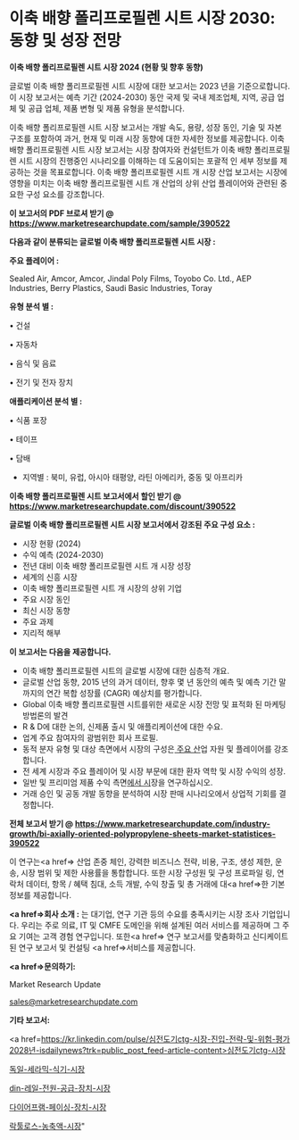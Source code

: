 # 이축 배향 폴리프로필렌 시트 시장 2030: 동향 및 성장 전망

<strong>이축 배향 폴리프로필렌 시트 시장 2024 (현황 및 향후 동향)</strong>

글로벌 이축 배향 폴리프로필렌 시트 시장에 대한 보고서는 2023 년을 기준으로합니다.이 시장 보고서는 예측 기간 (2024-2030) 동안 국제 및 국내 제조업체, 지역, 공급 업체 및 공급 업체, 제품 변형 및 제품 유형을 분석합니다.

이축 배향 폴리프로필렌 시트 시장 보고서는 개발 속도, 용량, 성장 동인, 기술 및 자본 구조를 포함하여 과거, 현재 및 미래 시장 동향에 대한 자세한 정보를 제공합니다. 이축 배향 폴리프로필렌 시트 시장 보고서는 시장 참여자와 컨설턴트가 이축 배향 폴리프로필렌 시트 시장의 진행중인 시나리오를 이해하는 데 도움이되는 포괄적 인 세부 정보를 제공하는 것을 목표로합니다. 이축 배향 폴리프로필렌 시트 개 시장 산업 보고서는 시장에 영향을 미치는 이축 배향 폴리프로필렌 시트 개 산업의 상위 산업 플레이어와 관련된 중요한 구성 요소를 강조합니다.



<strong>이 보고서의 PDF 브로셔 받기 @ <a href=https://www.marketresearchupdate.com/sample/390522>https://www.marketresearchupdate.com/sample/390522</a></strong>



<strong>다음과 같이 분류되는 글로벌 이축 배향 폴리프로필렌 시트 시장 :</strong>



<strong>주요 플레이어 :</strong>

Sealed Air, Amcor, Amcor, Jindal Poly Films, Toyobo Co. Ltd., AEP Industries, Berry Plastics, Saudi Basic Industries, Toray



<strong>유형 분석 별 :</strong>

• 건설

• 자동차

• 음식 및 음료

• 전기 및 전자 장치



<strong>애플리케이션 분석 별 :</strong>

• 식품 포장

• 테이프

• 담배

<ul>
  <li>지역별 : 북미, 유럽, 아시아 태평양, 라틴 아메리카, 중동 및 아프리카</li>
</ul>


<strong>이축 배향 폴리프로필렌 시트 보고서에서 할인 받기 @ <a href=https://www.marketresearchupdate.com/discount/390522>https://www.marketresearchupdate.com/discount/390522</a></strong>



<strong>글로벌 이축 배향 폴리프로필렌 시트 시장 보고서에서 강조된 주요 구성 요소 :</strong>
<ul>
  <li>시장 현황 (2024)</li>
  <li>수익 예측 (2024-2030)</li>
  <li>전년 대비 이축 배향 폴리프로필렌 시트 개 시장 성장</li>
  <li>세계의 신흥 시장</li>
  <li>이축 배향 폴리프로필렌 시트 개 시장의 상위 기업</li>
  <li>주요 시장 동인</li>
  <li>최신 시장 동향</li>
  <li>주요 과제</li>
  <li>지리적 해부</li>
</ul>


<strong>이 보고서는 다음을 제공합니다.</strong>
<ul>
  <li>이축 배향 폴리프로필렌 시트의 글로벌 시장에 대한 심층적 개요.</li>
  <li>글로벌 산업 동향, 2015 년의 과거 데이터, 향후 몇 년 동안의 예측 및 예측 기간 말까지의 연간 복합 성장률 (CAGR) 예상치를 평가합니다.</li>
  <li>Global 이축 배향 폴리프로필렌 시트를위한 새로운 시장 전망 및 표적화 된 마케팅 방법론의 발견</li>
  <li>R &amp; D에 대한 논의, 신제품 출시 및 애플리케이션에 대한 수요.</li>
  <li>업계 주요 참여자의 광범위한 회사 프로필.</li>
  <li>동적 분자 유형 및 대상 측면에서 시장의 구성은<a href=> 주요 산</a>업 자원 및 플레이어를 강조합니다.</li>
  <li>전 세계 시장과 주요 플레이어 및 시장 부문에 대한 환자 역학 및 시장 수익의 성장.</li>
  <li>일반 및 프리미엄 제품 수익 측면<a href=>에서 시</a>장을 연구하십시오.</li>
  <li>거래 승인 및 공동 개발 동향을 분석하여 시장 판매 시나리오에서 상업적 기회를 결정합니다.</li>
</ul>



<strong>전체 보고서 받기 @ <a href=https://www.marketresearchupdate.com/industry-growth/bi-axially-oriented-polypropylene-sheets-market-statistices-390522>https://www.marketresearchupdate.com/industry-growth/bi-axially-oriented-polypropylene-sheets-market-statistices-390522</a></strong>

이 연구는<a href=> 산업 존중</a> 체인, 강력한 비즈니스 전략, 비용, 구조, 생성 제한, 운송, 시장 범위 및 제한 사용률을 통합합니다. 또한 시장 구성원 및 구성 프로파일 링, 연락처 데이터, 항목 / 혜택 침대, 소득 개발, 수익 창출 및 총 거래에 대<a href=>한 기본 </a>정보를 제공합니다.



<strong><a href=>회사 소</a>개 :</strong>
는 대기업, 연구 기관 등의 수요를 충족시키는 시장 조사 기업입니다. 우리는 주로 의료, IT 및 CMFE 도메인을 위해 설계된 여러 서비스를 제공하며 그 주요 기여는 고객 경험 연구입니다. 또한<a href=> 연구 보</a>고서를 맞춤화하고 신디케이트 된 연구 보고서 및 컨설팅 <a href=>서비스</a>를 제공합니다.



<strong><a href=>문의하기:</a></strong>

Market Research Update

sales@marketresearchupdate.com



<strong>기타 보고서:</strong>

<a href=https://kr.linkedin.com/pulse/심전도기ctg-시장-진입-전략-및-위험-평가2028년-isdailynews?trk=public_post_feed-article-content>심전도기ctg-시장</a>

<a href=https://www.linkedin.com/pulse/독일-세라믹-식기-시장-규모-및-성장-2023-consumer-connection-chronicles-24-/>독일-세라믹-식기-시장</a>

<a href=https://www.linkedin.com/pulse/din-레일-전원-공급-장치-시장-규모-및-성장-2023-consumer-connection-compendium-ana-aykkf/>din-레일-전원-공급-장치-시장</a>

<a href=https://www.linkedin.com/pulse/다이어프램-페이싱-장치-시장-세분화-연구-및-목표-고객2029년-b1bzf/>다이어프램-페이싱-장치-시장</a>

<a href=https://www.linkedin.com/pulse/락툴로스-농축액-시장-동향-및-성장-전망-survey-savvy-insights-360-analysis-y5bif/>락툴로스-농축액-시장</a>"
